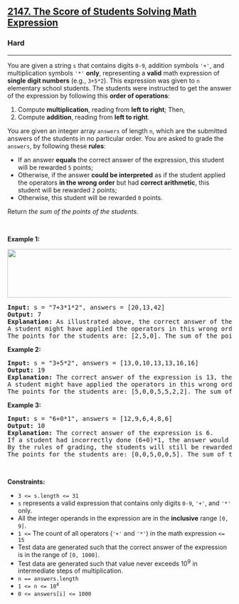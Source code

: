 <h2><a href="https://leetcode.com/problems/the-score-of-students-solving-math-expression">2147. The Score of Students Solving Math Expression</a></h2><h3>Hard</h3><hr><p>You are given a string <code>s</code> that contains digits <code>0-9</code>, addition symbols <code>&#39;+&#39;</code>, and multiplication symbols <code>&#39;*&#39;</code> <strong>only</strong>, representing a <strong>valid</strong> math expression of <strong>single digit numbers</strong> (e.g., <code>3+5*2</code>). This expression was given to <code>n</code> elementary school students. The students were instructed to get the answer of the expression by following this <strong>order of operations</strong>:</p>

<ol>
	<li>Compute <strong>multiplication</strong>, reading from <strong>left to right</strong>; Then,</li>
	<li>Compute <strong>addition</strong>, reading from <strong>left to right</strong>.</li>
</ol>

<p>You are given an integer array <code>answers</code> of length <code>n</code>, which are the submitted answers of the students in no particular order. You are asked to grade the <code>answers</code>, by following these <strong>rules</strong>:</p>

<ul>
	<li>If an answer <strong>equals</strong> the correct answer of the expression, this student will be rewarded <code>5</code> points;</li>
	<li>Otherwise, if the answer <strong>could be interpreted</strong> as if the student applied the operators <strong>in the wrong order</strong> but had <strong>correct arithmetic</strong>, this student will be rewarded <code>2</code> points;</li>
	<li>Otherwise, this student will be rewarded <code>0</code> points.</li>
</ul>

<p>Return <em>the sum of the points of the students</em>.</p>

<p>&nbsp;</p>
<p><strong class="example">Example 1:</strong></p>
<img alt="" src="https://assets.leetcode.com/uploads/2021/09/17/student_solving_math.png" style="width: 678px; height: 109px;" />
<pre>
<strong>Input:</strong> s = &quot;7+3*1*2&quot;, answers = [20,13,42]
<strong>Output:</strong> 7
<strong>Explanation:</strong> As illustrated above, the correct answer of the expression is 13, therefore one student is rewarded 5 points: [20,<u><strong>13</strong></u>,42]
A student might have applied the operators in this wrong order: ((7+3)*1)*2 = 20. Therefore one student is rewarded 2 points: [<u><strong>20</strong></u>,13,42]
The points for the students are: [2,5,0]. The sum of the points is 2+5+0=7.
</pre>

<p><strong class="example">Example 2:</strong></p>

<pre>
<strong>Input:</strong> s = &quot;3+5*2&quot;, answers = [13,0,10,13,13,16,16]
<strong>Output:</strong> 19
<strong>Explanation:</strong> The correct answer of the expression is 13, therefore three students are rewarded 5 points each: [<strong><u>13</u></strong>,0,10,<strong><u>13</u></strong>,<strong><u>13</u></strong>,16,16]
A student might have applied the operators in this wrong order: ((3+5)*2 = 16. Therefore two students are rewarded 2 points: [13,0,10,13,13,<strong><u>16</u></strong>,<strong><u>16</u></strong>]
The points for the students are: [5,0,0,5,5,2,2]. The sum of the points is 5+0+0+5+5+2+2=19.
</pre>

<p><strong class="example">Example 3:</strong></p>

<pre>
<strong>Input:</strong> s = &quot;6+0*1&quot;, answers = [12,9,6,4,8,6]
<strong>Output:</strong> 10
<strong>Explanation:</strong> The correct answer of the expression is 6.
If a student had incorrectly done (6+0)*1, the answer would also be 6.
By the rules of grading, the students will still be rewarded 5 points (as they got the correct answer), not 2 points.
The points for the students are: [0,0,5,0,0,5]. The sum of the points is 10.
</pre>

<p>&nbsp;</p>
<p><strong>Constraints:</strong></p>

<ul>
	<li><code>3 &lt;= s.length &lt;= 31</code></li>
	<li><code>s</code> represents a valid expression that contains only digits <code>0-9</code>, <code>&#39;+&#39;</code>, and <code>&#39;*&#39;</code> only.</li>
	<li>All the integer operands in the expression are in the <strong>inclusive</strong> range <code>[0, 9]</code>.</li>
	<li><code>1 &lt;=</code> The count of all operators (<code>&#39;+&#39;</code> and <code>&#39;*&#39;</code>) in the math expression <code>&lt;= 15</code></li>
	<li>Test data are generated such that the correct answer of the expression is in the range of <code>[0, 1000]</code>.</li>
	<li>Test data are generated such that value never exceeds 10<sup>9</sup> in intermediate steps of multiplication.</li>
	<li><code>n == answers.length</code></li>
	<li><code>1 &lt;= n &lt;= 10<sup>4</sup></code></li>
	<li><code>0 &lt;= answers[i] &lt;= 1000</code></li>
</ul>
